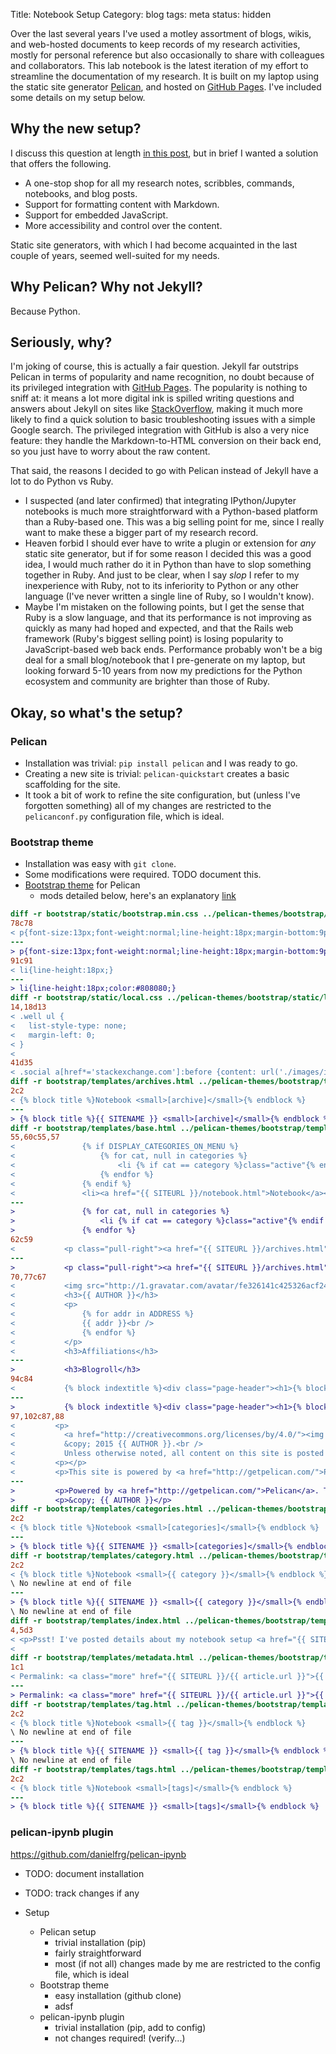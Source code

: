 Title: Notebook Setup
Category: blog
tags: meta
status: hidden

Over the last several years I've used a motley assortment of blogs, wikis, and web-hosted documents to keep records of my research activities, mostly for personal reference but also occasionally to share with colleagues and collaborators.
This lab notebook is the latest iteration of my effort to streamline the documentation of my research.
It is built on my laptop using the static site generator [Pelican][], and hosted on [GitHub Pages][].
I've included some details on my setup below.

## Why the new setup?

I discuss this question at length [in this post]({filename}/2015-11-17-setup-motivation.md), but in brief I wanted a solution that offers the following.

- A one-stop shop for all my research notes, scribbles, commands, notebooks, and blog posts.
- Support for formatting content with Markdown.
- Support for embedded JavaScript.
- More accessibility and control over the content.

Static site generators, with which I had become acquainted in the last couple of years, seemed well-suited for my needs.

## Why Pelican? Why not Jekyll?

Because Python.

## Seriously, why?

I'm joking of course, this is actually a fair question.
Jekyll far outstrips Pelican in terms of popularity and name recognition, no doubt because of its privileged integration with [GitHub Pages][].
The popularity is nothing to sniff at: it means a lot more digital ink is spilled writing questions and answers about Jekyll on sites like [StackOverflow][], making it much more likely to find a quick solution to basic troubleshooting issues with a simple Google search.
The privileged integration with GitHub is also a very nice feature: they handle the Markdown-to-HTML conversion on their back end, so you just have to worry about the raw content. 

That said, the reasons I decided to go with Pelican instead of Jekyll have a lot to do Python vs Ruby.

- I suspected (and later confirmed) that integrating IPython/Jupyter notebooks is much more straightforward with a Python-based platform than a Ruby-based one.
  This was a big selling point for me, since I really want to make these a bigger part of my research record.
- Heaven forbid I should ever have to write a plugin or extension for *any* static site generator, but if for some reason I decided this was a good idea, I would much rather do it in Python than have to slop something together in Ruby.
  And just to be clear, when I say *slop* I refer to my inexperience with Ruby, not to its inferiority to Python or any other language (I've never written a single line of Ruby, so I wouldn't know).
- Maybe I'm mistaken on the following points, but I get the sense that Ruby is a slow language, and that its performance is not improving as quickly as many had hoped and expected, and that the Rails web framework (Ruby's biggest selling point) is losing popularity to JavaScript-based web back ends.
  Performance probably won't be a big deal for a small blog/notebook that I pre-generate on my laptop, but looking forward 5-10 years from now my predictions for the Python ecosystem and community are brighter than those of Ruby.

## Okay, so what's the setup?

### Pelican

- Installation was trivial: `pip install pelican` and I was ready to go.
- Creating a new site is trivial: `pelican-quickstart` creates a basic scaffolding for the site.
- It took a bit of work to refine the site configuration, but (unless I've forgotten something) all of my changes are restricted to the `pelicanconf.py` configuration file, which is ideal.

### Bootstrap theme

- Installation was easy with `git clone`.
- Some modifications were required. TODO document this.
- [Bootstrap theme](https://github.com/getpelican/pelican-themes) for Pelican
    - mods detailed below, here's an explanatory [link](https://github.com/getpelican/pelican/issues/816)
```diff
diff -r bootstrap/static/bootstrap.min.css ../pelican-themes/bootstrap/static/bootstrap.min.css
78c78
< p{font-size:13px;font-weight:normal;line-height:18px;margin-bottom:9px;}p small{font-size:11px;}
---
> p{font-size:13px;font-weight:normal;line-height:18px;margin-bottom:9px;}p small{font-size:11px;color:#bfbfbf;}
91c91
< li{line-height:18px;}
---
> li{line-height:18px;color:#808080;}
diff -r bootstrap/static/local.css ../pelican-themes/bootstrap/static/local.css
14,18d13
< .well ul {
< 	list-style-type: none;
< 	margin-left: 0;
< }
< 
41d35
< .social a[href*='stackexchange.com']:before {content: url('./images/icons/stackoverflow.png'); margin-right: 2px; vertical-align: -3px;}
diff -r bootstrap/templates/archives.html ../pelican-themes/bootstrap/templates/archives.html
2c2
< {% block title %}Notebook <small>[archive]</small>{% endblock %}
---
> {% block title %}{{ SITENAME }} <small>[archive]</small>{% endblock %}
diff -r bootstrap/templates/base.html ../pelican-themes/bootstrap/templates/base.html
55,60c55,57
< 				{% if DISPLAY_CATEGORIES_ON_MENU %}
< 					{% for cat, null in categories %}
< 						<li {% if cat == category %}class="active"{% endif %}><a href="{{ SITEURL }}/{{ cat.url }}">{{ cat }}</a></li>
< 					{% endfor %}
< 				{% endif %}
< 				<li><a href="{{ SITEURL }}/notebook.html">Notebook</a></li>
---
> 				{% for cat, null in categories %}
> 					<li {% if cat == category %}class="active"{% endif %}><a href="{{ SITEURL }}/{{ cat.url }}">{{ cat }}</a></li>
> 				{% endfor %}
62c59
< 			<p class="pull-right"><a href="{{ SITEURL }}/archives.html">[archives]</a> <a href="{{ SITEURL }}/categories.html">[categories]</a> <a href="{{ SITEURL }}/tags.html">[tags]</a></p>
---
> 			<p class="pull-right"><a href="{{ SITEURL }}/archives.html">[archives]</a> <a href="{{ SITEURL }}/tags.html">[tags]</a></p>
70,77c67
< 			<img src="http://1.gravatar.com/avatar/fe326141c425326acf247aef9c475c03?size=180" alt="Daniel Standage" />
< 			<h3>{{ AUTHOR }}</h3>
< 			<p>
< 				{% for addr in ADDRESS %}
< 				{{ addr }}<br />
< 				{% endfor %}
< 			</p>
< 			<h3>Affiliations</h3>
---
> 			<h3>Blogroll</h3>
94c84
< 			{% block indextitle %}<div class="page-header"><h1>{% block title %} Notebook {% endblock %}</h1></div>{% endblock %}
---
> 			{% block indextitle %}<div class="page-header"><h1>{% block title %} {{ self.windowtitle() }} {% endblock %}</h1></div>{% endblock %}
97,102c87,88
< 		  <p>
< 			<a href="http://creativecommons.org/licenses/by/4.0/"><img src="{{ SITEURL }}/images/cc-by-88x31.png" alt="CC BY 4.0" /></a><br />
< 		    &copy; 2015 {{ AUTHOR }}.<br />
< 			Unless otherwise noted, all content on this site is posted under a <a href="http://creativecommons.org/licenses/by/4.0/">CC BY license</a>.</p>
< 		  <p></p>
< 		  <p>This site is powered by <a href="http://getpelican.com/">Pelican</a>, its theme based on <a href="http://twitter.github.com/bootstrap/">Twitter Bootstrap</a>.</p>
---
> 		  <p>Powered by <a href="http://getpelican.com/">Pelican</a>. Theme based on <a href="http://twitter.github.com/bootstrap/">Twitter Bootstrap</a>.</p>
> 		  <p>&copy; {{ AUTHOR }}</p>
diff -r bootstrap/templates/categories.html ../pelican-themes/bootstrap/templates/categories.html
2c2
< {% block title %}Notebook <small>[categories]</small>{% endblock %}
---
> {% block title %}{{ SITENAME }} <small>[categories]</small>{% endblock %}
diff -r bootstrap/templates/category.html ../pelican-themes/bootstrap/templates/category.html
2c2
< {% block title %}Notebook <small>{{ category }}</small>{% endblock %}
\ No newline at end of file
---
> {% block title %}{{ SITENAME }} <small>{{ category }}</small>{% endblock %}
\ No newline at end of file
diff -r bootstrap/templates/index.html ../pelican-themes/bootstrap/templates/index.html
4,5d3
< <p>Psst! I've posted details about my notebook setup <a href="{{ SITEURL }}/pages/setup.html">here</a>.</p>
< 
diff -r bootstrap/templates/metadata.html ../pelican-themes/bootstrap/templates/metadata.html
1c1
< Permalink: <a class="more" href="{{ SITEURL }}/{{ article.url }}">{{ article.locale_date }}</a>
---
> Permalink: <a class="more" href="{{ SITEURL }}/{{ article.url }}">{{ article.date }}</a>
diff -r bootstrap/templates/tag.html ../pelican-themes/bootstrap/templates/tag.html
2c2
< {% block title %}Notebook <small>{{ tag }}</small>{% endblock %}
\ No newline at end of file
---
> {% block title %}{{ SITENAME }} <small>{{ tag }}</small>{% endblock %}
\ No newline at end of file
diff -r bootstrap/templates/tags.html ../pelican-themes/bootstrap/templates/tags.html
2c2
< {% block title %}Notebook <small>[tags]</small>{% endblock %}
---
> {% block title %}{{ SITENAME }} <small>[tags]</small>{% endblock %}
```

### pelican-ipynb plugin

https://github.com/danielfrg/pelican-ipynb

- TODO: document installation
- TODO: track changes if any

- Setup
    - Pelican setup
        - trivial installation (pip)
        - fairly straightforward
        - most (if not all) changes made by me are restricted to the config file, which is ideal
    - Bootstrap theme
        - easy installation (github clone)
        - adsf
    - pelican-ipynb plugin
        - trivial installation (pip, add to config)
        - not changes required! (verify...)


[Pelican]: http://blog.getpelican.com/
[GitHub Pages]: http://pages.github.com
[StackOverflow]: http://stackoverflow.com